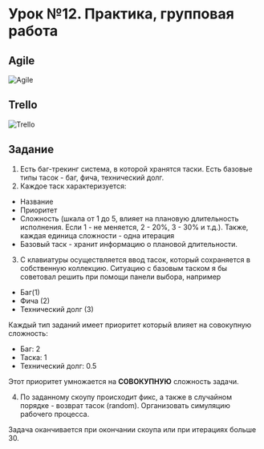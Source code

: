 # Урок №12. Практика, групповая работа

## Agile

![Agile](/Module-2/images/agile.png)

## Trello

![Trello](/Module-2/images/trello.png)

## Задание

1. Есть баг-трекинг система, в которой хранятся таски. Есть базовые типы тасок - баг, фича, технический долг.
2. Каждое таск характeризуется:

* Название
* Приоритет
* Сложность (шкала от 1 до 5, влияет на плановую длительность исполнения. 
Если 1 - не меняется, 2 - 20%, 3 - 30% и т.д.). Также, каждая единица сложности - одна итерация
* Базовый таск - хранит информацию о плановой длительности. 

3. С клавиатуры осуществляется ввод тасок, который сохраняется в собственную коллекцию. 
Ситуацию с базовым таском я бы советовал решить при помощи панели выбора, например

- Баг(1)
- Фича (2)
- Технический долг (3)

Каждый тип заданий имеет приоритет который влияет на совокупную сложность:

- Баг: 2
- Таска: 1
- Технический долг: 0.5

Этот приоритет умножается на **СОВОКУПНУЮ** сложность задачи.


4. По заданному скоупу происходит фикс, а также в случайном порядке - возврат тасок (random). 
Организовать симуляцию рабочего процесса. 

Задача оканчивается при окончании скоупа или при итерациях больше 30.
